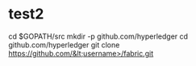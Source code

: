 # test2
cd $GOPATH/src mkdir -p github.com/hyperledger cd github.com/hyperledger git clone https://github.com/&lt;username>/fabric.git
